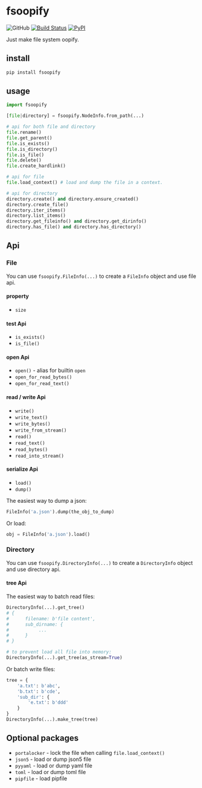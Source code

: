 # fsoopify

![GitHub](https://img.shields.io/github/license/Cologler/fsoopify-python.svg)
[![Build Status](https://travis-ci.com/Cologler/fsoopify-python.svg?branch=master)](https://travis-ci.com/Cologler/fsoopify-python)
[![PyPI](https://img.shields.io/pypi/v/fsoopify.svg)](https://pypi.org/project/fsoopify/)

Just make file system oopify.

## install

``` cmd
pip install fsoopify
```

## usage

``` py
import fsoopify

[file|directory] = fsoopify.NodeInfo.from_path(...)

# api for both file and directory
file.rename()
file.get_parent()
file.is_exists()
file.is_directory()
file.is_file()
file.delete()
file.create_hardlink()

# api for file
file.load_context() # load and dump the file in a context.

# api for directory
directory.create() and directory.ensure_created()
directory.create_file()
directory.iter_items()
directory.list_items()
directory.get_fileinfo() and directory.get_dirinfo()
directory.has_file() and directory.has_directory()
```

## Api

### File

You can use `fsoopify.FileInfo(...)` to create a `FileInfo` object and use file api.

#### property

- `size`

#### test Api

- `is_exists()`
- `is_file()`

#### open Api

- `open()` - alias for builtin `open`
- `open_for_read_bytes()`
- `open_for_read_text()`

#### read / write Api

- `write()`
- `write_text()`
- `write_bytes()`
- `write_from_stream()`
- `read()`
- `read_text()`
- `read_bytes()`
- `read_into_stream()`

#### serialize Api

- `load()`
- `dump()`

The easiest way to dump a json:

``` py
FileInfo('a.json').dump(the_obj_to_dump)
```

Or load:

``` py
obj = FileInfo('a.json').load()
```

### Directory

You can use `fsoopify.DirectoryInfo(...)` to create a `DirectoryInfo` object and use directory api.

#### tree Api

The easiest way to batch read files:

``` py
DirectoryInfo(...).get_tree()
# {
#      filename: b'file content',
#      sub_dirname: {
#           ...
#      }
# }

# to prevent load all file into memory:
DirectoryInfo(...).get_tree(as_stream=True)
```

Or batch write files:

``` py
tree = {
    'a.txt': b'abc',
    'b.txt': b'cde',
    'sub_dir': {
        'e.txt': b'ddd'
    }
}
DirectoryInfo(...).make_tree(tree)
```


## Optional packages

- `portalocker` - lock the file when calling `file.load_context()`
- `json5` - load or dump json5 file
- `pyyaml` - load or dump yaml file
- `toml` - load or dump toml file
- `pipfile` - load pipfile
